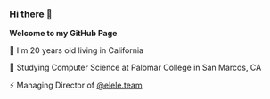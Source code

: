 ### Hi there 👋
**Welcome to my GitHub Page**

💬 I'm 20 years old living in California

🌱 Studying Computer Science at Palomar College in San Marcos, CA

⚡ Managing Director of [@elele.team](https://github.com/Elele-Team)

<!--
**kikocodes/kikocodes** is a ✨ _special_ ✨ repository because its `README.md` (this file) appears on your GitHub profile.

Here are some ideas to get you started:

- 🔭 I’m currently working on ...
- 🌱 I’m currently learning ...
- 👯 I’m looking to collaborate on ...
- 🤔 I’m looking for help with ...
- 💬 Ask me about ...
- 📫 How to reach me: ...
- 😄 Pronouns: ...
- ⚡ Fun fact: ...
-->
